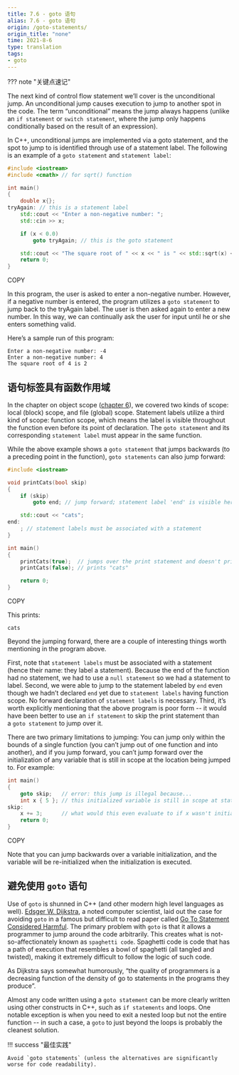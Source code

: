 ```yaml
---
title: 7.6 - goto 语句
alias: 7.6 - goto 语句
origin: /goto-statements/
origin_title: "none"
time: 2021-8-6
type: translation
tags:
- goto
---
```


??? note "关键点速记"
	


The next kind of control flow statement we’ll cover is the unconditional jump. An unconditional jump causes execution to jump to another spot in the code. The term “unconditional” means the jump always happens (unlike an `if statement` or `switch statement`, where the jump only happens conditionally based on the result of an expression).

In C++, unconditional jumps are implemented via a goto statement, and the spot to jump to is identified through use of a statement label. The following is an example of a `goto statement` and `statement label`:

```cpp
#include <iostream>
#include <cmath> // for sqrt() function

int main()
{
    double x{};
tryAgain: // this is a statement label
    std::cout << "Enter a non-negative number: ";
    std::cin >> x;

    if (x < 0.0)
        goto tryAgain; // this is the goto statement

    std::cout << "The square root of " << x << " is " << std::sqrt(x) << '\n';
    return 0;
}
```

COPY

In this program, the user is asked to enter a non-negative number. However, if a negative number is entered, the program utilizes a `goto statement` to jump back to the tryAgain label. The user is then asked again to enter a new number. In this way, we can continually ask the user for input until he or she enters something valid.

Here’s a sample run of this program:

```
Enter a non-negative number: -4
Enter a non-negative number: 4
The square root of 4 is 2
```

## 语句标签具有函数作用域

In the chapter on object scope ([chapter 6](https://www.learncpp.com/#Chapter6)), we covered two kinds of scope: local (block) scope, and file (global) scope. Statement labels utilize a third kind of scope: function scope, which means the label is visible throughout the function even before its point of declaration. The `goto statement` and its corresponding `statement label` must appear in the same function.

While the above example shows a `goto statement` that jumps backwards (to a preceding point in the function), `goto statements` can also jump forward:

```cpp
#include <iostream>

void printCats(bool skip)
{
    if (skip)
        goto end; // jump forward; statement label 'end' is visible here due to it having function scope

    std::cout << "cats";
end:
    ; // statement labels must be associated with a statement
}

int main()
{
    printCats(true);  // jumps over the print statement and doesn't print anything
    printCats(false); // prints "cats"

    return 0;
}
```

COPY

This prints:

```
cats
```

Beyond the jumping forward, there are a couple of interesting things worth mentioning in the program above.

First, note that `statement labels` must be associated with a statement (hence their name: they label a statement). Because the end of the function had no statement, we had to use a `null statement` so we had a statement to label. Second, we were able to jump to the statement labeled by `end` even though we hadn’t declared `end` yet due to `statement labels` having function scope. No forward declaration of `statement labels` is necessary. Third, it’s worth explicitly mentioning that the above program is poor form -- it would have been better to use an `if statement` to skip the print statement than a `goto statement` to jump over it.

There are two primary limitations to jumping: You can jump only within the bounds of a single function (you can’t jump out of one function and into another), and if you jump forward, you can’t jump forward over the initialization of any variable that is still in scope at the location being jumped to. For example:

```cpp
int main()
{
    goto skip;   // error: this jump is illegal because...
    int x { 5 }; // this initialized variable is still in scope at statement label 'skip'
skip:
    x += 3;      // what would this even evaluate to if x wasn't initialized?
    return 0;
}
```

COPY

Note that you can jump backwards over a variable initialization, and the variable will be re-initialized when the initialization is executed.

## 避免使用 `goto` 语句

Use of `goto` is shunned in C++ (and other modern high level languages as well). [Edsger W. Dijkstra](https://en.wikipedia.org/wiki/Edsger_Dijkstra), a noted computer scientist, laid out the case for avoiding `goto` in a famous but difficult to read paper called [Go To Statement Considered Harmful](https://www.cs.utexas.edu/users/EWD/ewd02xx/EWD215.PDF). The primary problem with `goto` is that it allows a programmer to jump around the code arbitrarily. This creates what is not-so-affectionately known as `spaghetti code`. Spaghetti code is code that has a path of execution that resembles a bowl of spaghetti (all tangled and twisted), making it extremely difficult to follow the logic of such code.

As Dijkstra says somewhat humorously, “the quality of programmers is a decreasing function of the density of go to statements in the programs they produce”.

Almost any code written using a `goto statement` can be more clearly written using other constructs in C++, such as `if statements` and loops. One notable exception is when you need to exit a nested loop but not the entire function -- in such a case, a `goto` to just beyond the loops is probably the cleanest solution.

!!! success "最佳实践"

	Avoid `goto statements` (unless the alternatives are significantly worse for code readability).